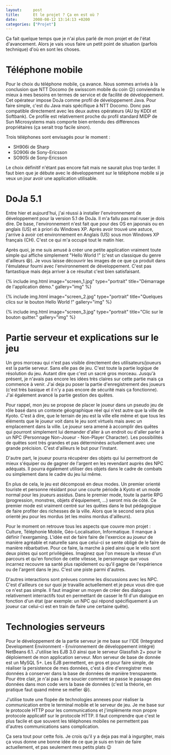 ```yaml
---
layout:     post
title:      Et le projet ? Ça en est où ?
date:       2008-08-12 13:14:13 +0200
categories: ["Projet"]
---
```


Ça fait quelque temps que je n'ai plus parlé de mon projet et de l'état d'avancement. Alors je vais vous faire un
petit point de situation (parfois technique) d'où en sont les choses.

<!--more-->

# Téléphone mobile

Pour le choix du téléphone mobile, ça avance. Nous sommes arrivés à la conclusion que NTT Docomo (le swisscom
mobile du coin :wink:) conviendra le mieux à mes besoins en termes de service et de facilité de développement. Cet
opérateur impose DoJa comme profil de développement Java. Pour faire simple, c'est du Java mais spécifique à NTT
Docomo. Donc pas compatible directement avec les deux autres opérateurs (AU by KDDI et Softbank). Ce profile est
relativement proche du profil standard MIDP de Sun Microsystems mais comporte bien entendu des différences
propriétaires (ça serait trop facile sinon).

Trois téléphones sont envisagés pour le moment :

- SH906i de Sharp
- SO906i de Sony-Ericsson
- SO905i de Sony-Ericsson

Le choix définitif n'étant pas encore fait mais ne saurait plus trop tarder. Il faut bien que je débute avec le
développement sur le téléphone mobile si je veux un jour avoir une application utilisable.

# DoJa 5.1

Entre hier et aujourd'hui, j'ai réussi à installer l'environnement de développement pour la version 5.1 de DoJa. Il
m'a fallu pas mal ruser je dois dire. De base, l'environnement n'est fait que pour des OS en japonais ou en anglais
(US) et à priori du Windows XP. Après avoir trouvé une astuce, j'arrive à avoir cet environnement en Anglais (US)
sous mon Windows XP français (CH). C'est ce qui m'a occupé tout le matin hier.

Après quoi, je me suis amusé à créer une petite application vraiment toute simple qui affiche simplement "Hello
World !" (c'est un classique du genre d'ailleurs :laughing:). Je vous laisse découvrir les images de ce que ça produit
dans l'émulateur fourni avec l'environnement de développement. C'est pas fantastique mais deja arriver à ce
résultat c'est bien satisfaisant.

<!-- /assets/images/posts/2008-08-12-et-le-projet-ca-en-est-ou/screen_1.jpg -->
{% include img.html
    image="screen_1.jpg"
    type="portrait"
    title="Démarrage de l'application démo."
    gallery="img"
%}

<!-- /assets/images/posts/2008-08-12-et-le-projet-ca-en-est-ou/screen_2.jpg -->
{% include img.html
    image="screen_2.jpg"
    type="portrait"
    title="Quelques clics sur le bouton Hello World !"
    gallery="img"
%}

<!-- /assets/images/posts/2008-08-12-et-le-projet-ca-en-est-ou/screen_3.jpg -->
{% include img.html
    image="screen_3.jpg"
    type="portrait"
    title="Clic sur le bouton quitter."
    gallery="img"
%}

# Partie serveur et explications sur le jeu

Un gros morceau qui n'est pas visible directement des utilisateurs/joueurs est la partie serveur. Sans elle pas de
jeu. C'est toute la partie logique de résolution du jeu. Autant dire que c'est un sacré gros morceau. Jusqu'à
présent, je n'avais pas encore les idées très claires sur cette partie mais ça commence à venir. J'ai deja pu poser
la partie d'enregistrement des joueurs (c'est très basique et il n'y a pas encore de sécurité mais ça fonctionne).
J'ai également avancé la partie gestion des quêtes.

Pour rappel, mon jeu se propose de placer le joueur dans un pseudo jeu de rôle basé dans un contexte géographique
réel qui n'est autre que la ville de Kyoto. C'est à dire, que le terrain de jeu est la ville elle même et que tous
les éléments que le joueur voit dans le jeu sont virtuels mais avec un emplacement dans la ville. Le joueur sera
amené à accomplir des quêtes qui pourront simplement lui demander d'aller à un endroit ou d'aller parler à un NPC
(Personnage Non-Joueur - Non-Player Character). Les possibilités de quêtes sont très grandes et pas déterminées
actuellement avec une grande précision. C'est d'ailleurs le but pour l'instant.

D'autre part, le joueur pourra récupérer des objets qui lui permettront de mieux s'équiper ou de gagner de l'argent
en les revendant auprès des NPC adéquats. Il pourra également utiliser des objets dans le cadre de combats ou
simplement dans le cadre du jeu lui même.

En plus de cela, le jeu est décomposé en deux modes. Un premier orienté touriste et personne résidant pour une
courte période à Kyoto et un mode normal pour les joueurs assidus. Dans le premier mode, toute la partie RPG
(progression, monstres, objets d'équipement, ...) seront mis de côté. Ce premier mode est vraiment centré sur les
quêtes dans le but pédagogique de faire profiter des richesses de la ville. Alors que le second sera plus orienté
jeu pour les mordus (et les moins mordus d'ailleurs).

Pour le moment on retrouve tous les aspects que couvre mon projet : Culture, Téléphonie Mobile, Géo-Localisation,
Informatique. Il manque à définir l'exergaming. L'idée est de faire faire de l'exercice au joueur de manière
agréable et naturelle sans que celui-ci se sente obligé de le faire de manière rébarbative. Pour ce faire, la
marche à pied ainsi que le vélo sont deux pistes qui sont privilégiées. Imaginez que l'on mesure la vitesse d'un
parcours et qu'en fonction de cette vitesse, le personnage que vous incarnez recouvre sa santé plus rapidement ou
qu'il gagne de l'expérience ou de l'argent dans le jeu. C'est une piste parmi d'autres.

D'autres interactions sont prévues comme les discussions avec les NPC. C'est d'ailleurs ce sur quoi je travaille
actuellement et je peux vous dire que ce n'est pas simple. Il faut imaginer un moyen de créer des dialogues
relativement interractifs tout en permettant de casser le fil d'un dialogue en fonction d'un état (par exemple: un
NPC qui répond spécifiquement à un joueur car celui-ci est en train de faire une certaine quête).

# Technologies serveurs

Pour le développement de la partie serveur je me base sur l'IDE (Integrated Development Environment - Environnement
de développement intégré) NetBeans 6.1. J'utilise les EJB 3.0 ainsi que le serveur Glassfish 2+ pour le déploiement
de mon application serveur. Mon serveur de base de donnée est un MySQL 5+. Les EJB permettent, en gros et pour
faire simple, de réaliser la persistence de mes données, c'est à dire d'enregistrer mes données à conserver dans la
base de données de manière trensparente. Pour être clair, je n'ai pas à me soucier comment se passe le passage des
données dans mon code vers la base de données (c'est la théorie, en pratique faut quand même se méfier :laughing:).

J'utilise toute une flopée de technologies annexes pour réaliser la communication entre le terminal mobile et le
serveur de jeu. Je me base sur le protocole HTTP pour les communications et j'implémente mon propre protocole
applicatif sur le protocole HTTP. Il faut comprendre que c'est le plus facile et que souvent les téléphones mobiles
ne permettent pas d'autres communications sans complication.

Ça sera tout pour cette fois. Je crois qu'il y a deja pas mal à ingurgiter, mais ça vous donne une bonne idée de ce
que je suis en train de faire actuellement, et pas seulement mes petits plats :wink:

